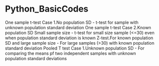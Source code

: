 # Python_BasicCodes

One sample t-test Case 1.No population SD - t-test for sample with unknown population standard deviation
One sample t-test Case 2.Known population SD Small sample size - t-test for small size sample (<=30) even when population standard deviation is known
Z-test.For known population SD and large sample size - For large samples (>30) with known population standard deviation 
Pooled T test Case 1.Unknown population SD - For comparing the means pf two independent samples with unknown population standard deviations
